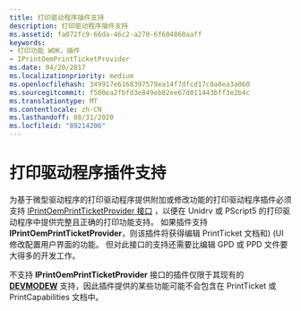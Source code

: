 ```yaml
---
title: 打印驱动程序插件支持
description: 打印驱动程序插件支持
ms.assetid: fa072fc9-66da-46c2-a270-6f604860aaff
keywords:
- 打印功能 WDK，插件
- IPrintOemPrintTicketProvider
ms.date: 04/20/2017
ms.localizationpriority: medium
ms.openlocfilehash: 349917e6168397579ea14f7dfcd17c0a8ea3a060
ms.sourcegitcommit: f500ea2fbfd3e849eb82ee67d011443bff3e2b4c
ms.translationtype: MT
ms.contentlocale: zh-CN
ms.lasthandoff: 08/31/2020
ms.locfileid: "89214206"
---
```

# <a name="print-driver-plug-in-support"></a>打印驱动程序插件支持


为基于微型驱动程序的打印驱动程序提供附加或修改功能的打印驱动程序插件必须支持 [IPrintOemPrintTicketProvider 接口](/windows-hardware/drivers/ddi/prcomoem/nn-prcomoem-iprintoemprintticketprovider) ，以便在 Unidrv 或 PScript5 的打印驱动程序中提供完整且正确的打印功能支持。 如果插件支持 **IPrintOemPrintTicketProvider**，则该插件将获得编辑 PrintTicket 文档和)  (UI 修改配置用户界面的功能。 但对此接口的支持还需要比编辑 GPD 或 PPD 文件要大得多的开发工作。

不支持 **IPrintOemPrintTicketProvider** 接口的插件仅限于其现有的 [**DEVMODEW**](/windows/win32/api/wingdi/ns-wingdi-devmodew) 支持，因此插件提供的某些功能可能不会包含在 PrintTicket 或 PrintCapabilities 文档中。

 

